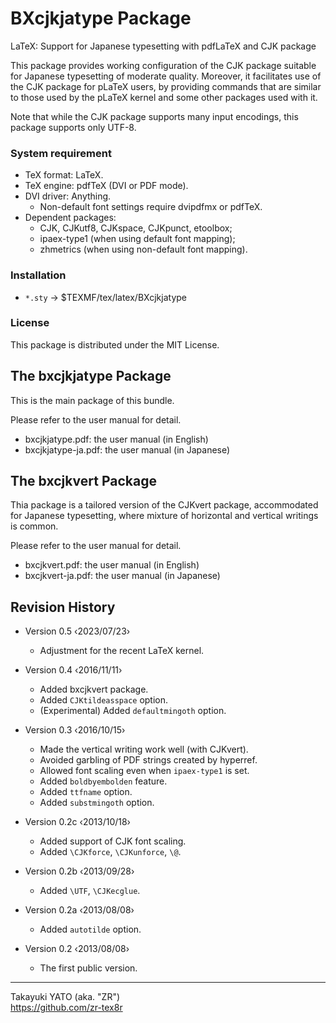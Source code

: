 BXcjkjatype Package
===================

LaTeX: Support for Japanese typesetting with pdfLaTeX and CJK package

This package provides working configuration of the CJK package suitable
for Japanese typesetting of moderate quality. Moreover, it facilitates
use of the CJK package for pLaTeX users, by providing commands that
are similar to those used by the pLaTeX kernel and some other packages
used with it.

Note that while the CJK package supports many input encodings, this
package supports only UTF-8.

### System requirement

  * TeX format: LaTeX.
  * TeX engine: pdfTeX (DVI or PDF mode).
  * DVI driver: Anything. 
      - Non-default font settings require dvipdfmx or pdfTeX.
  * Dependent packages:
      - CJK, CJKutf8, CJKspace, CJKpunct, etoolbox; 
      - ipaex-type1 (when using default font mapping); 
      - zhmetrics (when using non-default font mapping).

### Installation

  - `*.sty` → $TEXMF/tex/latex/BXcjkjatype

### License

This package is distributed under the MIT License.

The bxcjkjatype Package
-----------------------

This is the main package of this bundle.

Please refer to the user manual for detail.

  * bxcjkjatype.pdf: the user manual (in English)
  * bxcjkjatype-ja.pdf: the user manual (in Japanese)

The bxcjkvert Package
---------------------

Thia package is a tailored version of the CJKvert package,
accommodated for Japanese typesetting, where mixture of horizontal
and vertical writings is common.

Please refer to the user manual for detail.

  * bxcjkvert.pdf: the user manual (in English)
  * bxcjkvert-ja.pdf: the user manual (in Japanese)

Revision History
----------------

  * Version 0.5  ‹2023/07/23›
      - Adjustment for the recent LaTeX kernel.

  * Version 0.4  ‹2016/11/11›
      - Added bxcjkvert package.
      - Added `CJKtildeasspace` option.
      - (Experimental) Added `defaultmingoth` option.

  * Version 0.3  ‹2016/10/15›
      - Made the vertical writing work well (with CJKvert).
      - Avoided garbling of PDF strings created by hyperref.
      - Allowed font scaling even when `ipaex-type1` is set.
      - Added `boldbyembolden` feature.
      - Added `ttfname` option.
      - Added `substmingoth` option.

  * Version 0.2c ‹2013/10/18›
      - Added support of CJK font scaling.
      - Added `\CJKforce`, `\CJKunforce`, `\@`.

  * Version 0.2b ‹2013/09/28›
      - Added `\UTF`, `\CJKecglue`.

  * Version 0.2a ‹2013/08/08›
      - Added `autotilde` option.

  * Version 0.2  ‹2013/08/08›
      - The first public version.

--------------------
Takayuki YATO (aka. "ZR")  
https://github.com/zr-tex8r
